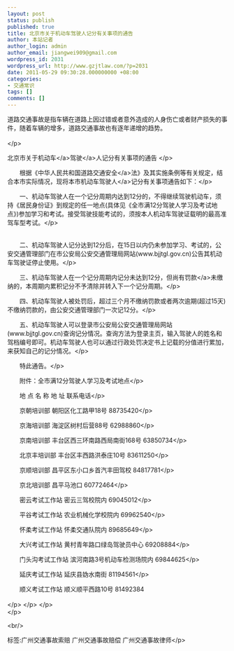 ```yaml
---
layout: post
status: publish
published: true
title: 北京市关于机动车驾驶人记分有关事项的通告
author: 本站记者
author_login: admin
author_email: jiangwei909@gmail.com
wordpress_id: 2031
wordpress_url: http://www.gzjtlaw.com/?p=2031
date: 2011-05-29 09:30:28.000000000 +08:00
categories:
- 交通常识
tags: []
comments: []
---
```

<p>道路交通事故是指车辆在道路上因过错或者意外造成的人身伤亡或者财产损失的事件，随着车辆的增多，道路交通事故也有逐年递增的趋势。<br><br><&#47;p> <p> <p>北京市关于<a>机动车<&#47;a><a>驾驶<&#47;a>人记分有关事项的通告 <&#47;p><p>　　根据《中华人民共和国<a>道路交通安全<&#47;a>法》及其实施条例等有关规定，结合本市实际情况，现将本市机动车<a>驾驶人<&#47;a>记分有关事项通告如下：<&#47;p><p>　　一、机动车驾驶人在一个记分周期内达到12分的，不得继续驾驶机动车，须持《居民身份证》到规定的任一地点(具体见《全市满12分驾驶人学习及考试地点》)参加学习和考试。接受驾驶技能考试的，须按本人机动车驾驶证载明的最高准驾车型考试。<&#47;p><p><br>　　二、机动车驾驶人记分达到12分后，在15日以内仍未参加学习、考试的，公安交通管理部门在市公安局公安交通管理局网站(www.bjjtgl.gov.cn)公告其机动车驾驶证停止使用。<&#47;p><p>　　三、机动车驾驶人在一个记分周期内记分未达到12分，但尚有<a>罚款<&#47;a>未缴纳的，本周期内累积记分不予清除并转入下一个记分周期。<&#47;p><p>　　四、机动车驾驶人被处罚后，超过三个月不缴纳罚款或者两次逾期(超过15天)不缴纳罚款的，由公安交通管理部门一次记12分。<&#47;p><p>　　五、机动车驾驶人可以登录市公安局公安交通管理局网站(www.bjjtgl.gov.cn)查询记分情况。查询方法为登录主页，输入驾驶人的姓名和驾档编号即可。机动车驾驶人也可以通过行政处罚决定书上记载的分值进行累加，来获知自己的记分情况。<&#47;p><p>　　特此通告。<&#47;p><p>　　附件：全市满12分驾驶人学习及考试地点<&#47;p><p>　　地 点 名 称 地 址 联系电话<&#47;p><p>　　京朝培训部 朝阳区化工路甲18号 88735420<&#47;p><p>　　京海培训部 海淀区树村后营88号 62988860<&#47;p><p>　　京南培训部 丰台区西三环南路西局南街168号 63850734<&#47;p><p>　　北京丰培训部 丰台区丰西路洪泰庄10号 83611250<&#47;p><p>　　京顺培训部 昌平区东小口乡首汽丰田驾校 84817781<&#47;p><p>　　京北培训部 昌平马池口 60772464<&#47;p><p>　　密云考试工作站 密云三驾校院内 69045012<&#47;p><p>　　平谷考试工作站 农业机械化学校院内 69962540<&#47;p><p>　　怀柔考试工作站 怀柔交通队院内 89685649<&#47;p><p>　　大兴考试工作站 黄村青年路口绿岛驾驶员中心 69208884<&#47;p><p>　　门头沟考试工作站 滨河南路3号机动车检测场院内 69844625<&#47;p><p>　　延庆考试工作站 延庆县妫水南街 81194561<&#47;p><p>　　顺义考试工作站 顺义顺平西路10号 81492384<br><br><&#47;p> <&#47;p> <&#47;p><br><&#47;p><br&#47;><p>标签:广州交通事故索赔 广州交通事故赔偿 广州交通事故律师<&#47;p>
